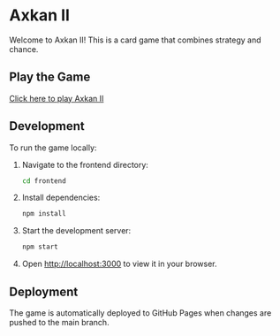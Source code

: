 # Axkan II

Welcome to Axkan II! This is a card game that combines strategy and chance.

## Play the Game

[Click here to play Axkan II](https://dwjuston.github.io)

## Development

To run the game locally:

1. Navigate to the frontend directory:
   ```bash
   cd frontend
   ```

2. Install dependencies:
   ```bash
   npm install
   ```

3. Start the development server:
   ```bash
   npm start
   ```

4. Open [http://localhost:3000](http://localhost:3000) to view it in your browser.

## Deployment

The game is automatically deployed to GitHub Pages when changes are pushed to the main branch. 